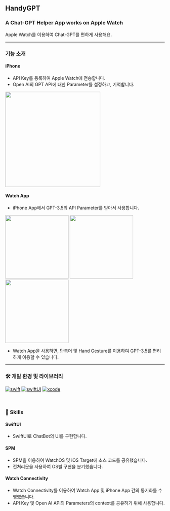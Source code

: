 ## HandyGPT

### A Chat-GPT Helper App works on Apple Watch

Apple Watch를 이용하여 Chat-GPT를 편하게 사용해요.

---

### 기능 소개

#### iPhone
- API Key를 등록하여 Apple Watch에 전송합니다.
- Open AI의 GPT API에 대한 Parameter를 설정하고, 기억합니다.
<img src="https://github.com/L-j-h-c/HandyGPT/assets/77208067/eb80be34-441c-462c-922f-2b6eb68ac21d" width=300/>

#### Watch App
- iPhone App에서 GPT-3.5의 API Parameter를 받아서 사용합니다.
<img src="https://github.com/L-j-h-c/HandyGPT/assets/77208067/d6779ade-bec1-4b06-9fa9-b7b100874d30" width=200/>
<img src="https://github.com/L-j-h-c/HandyGPT/assets/77208067/c7132039-45eb-4f26-97ed-db99e8169e4c" width=200/>
<img src="https://github.com/L-j-h-c/HandyGPT/assets/77208067/0320b4b9-fde3-4232-9f82-8f54440e5bcc" width=200/> <br>

- Watch App을 사용하면, 단축어 및 Hand Gesture를 이용하여 GPT-3.5를 편리하게 이용할 수 있습니다.

---

### 🛠 개발 환경 및 라이브러리
[![swift](https://img.shields.io/badge/swift-5.8-orange)]() [![swiftUI](https://img.shields.io/badge/swiftUI-3.0-orange)]() [![xcode](https://img.shields.io/badge/Xcode-14.2-blue)]()

<br>

### 🏡 Skills

#### SwiftUI
- SwiftUI로 ChatBot의 UI를 구현합니다.

#### SPM
- SPM을 이용하여 WatchOS 및 iOS Target에 소스 코드를 공유했습니다.
- 전처리문을 사용하여 OS별 구현을 분기했습니다.

#### Watch Connectivity
- Watch Connectivity를 이용하여 Watch App 및 iPhone App 간의 동기화를 수행했습니다.
- API Key 및 Open AI API의 Parameters의 context를 공유하기 위해 사용합니다.
